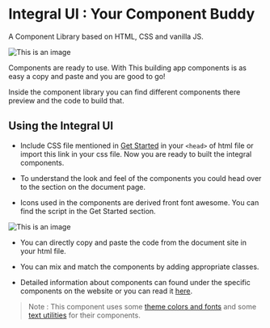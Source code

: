 # Integral UI : Your Component Buddy

A Component Library based on HTML, CSS and vanilla JS.

![This is an image](https://integral-ui-cl.netlify.app/Images/Landing-page.png)

Components are ready to use. With This building app components is as easy a copy and paste and you are good to go!

Inside the component library you can find different components there preview and the code to build that.


## Using the Integral UI


- Include CSS file mentioned in [Get Started](https://integral-ui-cl.netlify.app/docs.html) in your `<head>` of html file or import this link in your css file. Now you are ready to built the integral components.

- To understand the look and feel of the components you could head over to the section on the document page.

- Icons used in the components are derived front font awesome. You can find the script in the Get Started section.

![This is an image](https://integral-ui-cl.netlify.app/Images/Get-started.png)

- You can directly copy and paste the code from the document site in your html file.

- You can mix and match the components by adding appropriate classes.

- Detailed information about components can found under the specific components on the website or you can read it [here]().

>Note : This component uses some [theme colors and fonts]() and some [text utilities]() for their components.
